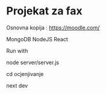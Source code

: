 # Projekat za fax

Osnovna kopija : https://moodle.com/

MongoDB
NodeJS
React


Run with

node server/server.js

cd ocjenjivanje

next dev
